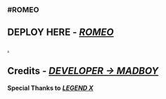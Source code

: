 ### <b>#ROMEO</b>

## DEPLOY HERE - <i><b>[ROMEO](https://dashboard.heroku.com/new?button-url=https%3A%2F%2Fgithub.com%2FPOKEDEX-20%2FRomeo&template=https%3A%2F%2Fgithub.com%2FPOKEDEX-20%2FRomeo)</b></i>
[.](https://heroku.com/deploy)

## Credits - <b><i>[DEVELOPER -> MADBOY](https://github.com/madboy482)</i></b>
<b>Special Thanks to</b> <b><i>[LEGEND X](https://github.com/legendx22)</i></b>
